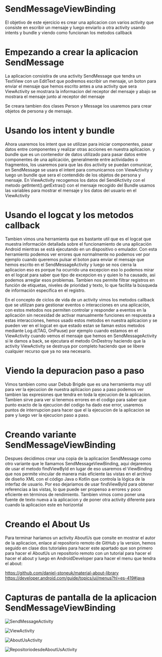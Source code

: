 # SendMessageViewBinding

El objetivo de este ejercicio es crear una aplicacion con varios activity que consiste en escribir un mensaje y luego enviarlo a otra activity usando intents y bundle y viendo como funcionan los metodos callback

# Empezando a crear la aplicacion SendMessage

La aplicacion consistira de una activity SendMessage que tendra un TextView con un EditText que podremos escribir un mensaje, un boton para enviar el mensaje que hemos escrito antes a una activity que sera ViewActivity se mostrara la informacion del receptor del mensaje y abajo se mostrara el mensaje junto al receptor del mensaje

Se creara tambien dos clases Person y Message los usaremos para crear objetos de persona y de mensaje.

# Usando los intent y bundle

Ahora usaremos los intent que se utilizan para iniciar componentes, pasar datos entre componentes y realizar otras acciones en nuestra aplicacion. y bundle que es un contenedor de datos utilizado para pasar datos entre componentes de una aplicación, generalmente entre actividades o fragmentos, los usaremos para que las dos activity se puedan comunicar, en SendMessage se usara el intent para comunicarnos con ViewActivity y luego un bundle que sera el contendido de los objetos de persona y mensaje. En ViewActivity recogemos los datos del SendActivity con el metodo getIntent().getExtras() con el mensaje recogido del Bundle usamos las variables para mostrar el mensaje y los datos del usuario en el ViewActivity

# Usando el logcat y los metodos callback

Tambien vimos una herramienta que es bastante util que es el logcat que muestra información detallada sobre el funcionamiento de una aplicación Android mientras se está ejecutando en un dispositivo o emulador.
Con esta herramiento podemos ver errores que normalmente no podemos ver por ejemplo cuando queremos pulsar el boton para enviar el mensaje que hemos escrito en el SendMessageActivity y luego se nos cierra la aplicacion eso es porque ha ocurrido una excepcion eso lo podemos mirar en el logcat para saber que tipo de excepcion es y quien lo ha causado, asi podemos arreglar esos problemas. Tambien nos permite filtrar registros en función de etiquetas, niveles de prioridad y texto, lo que facilita la búsqueda de información específica en el registro.

En el concepto de ciclos de vida de un activity vimos los metodos callback que se utilizan para gestionar eventos o interacciones en una aplicación, con estos metodos nos permiten controlar y responder a eventos en la aplicación sin necesidad de activar manualmente funciones en respuesta a estas interacciones, hemos usado estos metodos en nuestra aplicacion y se pueden ver en el logcat en que estado estan se llaman estos metodos mediante Log.d(TAG, OnPause) por ejemplo cuando estamos en el ViewActivity cuando vemos el mensaje que hemos en SendMessageActivity si le damos a back, se ejecutara el metodo OnDestroy haciendo que la activity ViewActivity se destruya por completo haciendo que se libere cualquier recurso que ya no sea necesario.

# Viendo la depuracion paso a paso

Vimos tambien como usar Debub Brigde que es una herramienta muy util para ver la ejecucion de nuestra aplicacion paso a paso podemos ver tambien las expresiones que tendra en toda la ejecucion de la aplicacion. Tambien sirve para ver si tenemos errores en el codigo para saber que punto exacto de la ejecucion del codigo ha dado ese error, usaremos puntos de interrupcion para hacer que el la ejecucion de la aplicacion se pare y luego ver la ejecucion paso a paso.

# Creando variante SendMessageViewBinding

Despues decidimos crear una copia de la aplicacion SendMessage como otro variante que le llamamos SendMessageViewBinding, aqui dejaremos de usar el metodo findViewById en lugar de eso usaremos el ViewBinding que nos permite vincular de manera más eficiente las vistas en el archivo de diseño XML con el código Java o Kotlin que controla la lógica de la interfaz de usuario. Por eso dejariamos de usar findViewById para obtener referencias a las vistas, lo que puede ser propenso a errores y poco eficiente en términos de rendimiento. Tambien vimos como poner una fuente de texto nueva a la aplicacion y de poner otra activity diferente para cuando la aplicacion este en horizontal

# Creando el About Us

Para terminar hariamos un activity AboutUs que consite en mostrar el autor de la aplicacion, enlace al repositorio remoto de GitHub y la version, hemos seguido en clase dos tutoriales para hacer este apartado que son primero para hacer el AboutUs un repositorio remoto con un tutorial para hacer el hacer el about y luego en AndroidDeveloper para hacer el menu que tendra el about:

https://github.com/daniel-stoneuk/material-about-library
https://developer.android.com/guide/topics/ui/menus?hl=es-419#java

# Capturas de pantalla de la aplicacion SendMessageViewBinding

![SendMessageActivity](SendMessageActivity.png)

![ViewActivity](ViewActivity.png)

![AboutUsActivity](AboutUsActivity.png)

![RepositoriodesdeAboutUsActivity](RepositorioGitHubdesdeAboutUsActivity.png)
